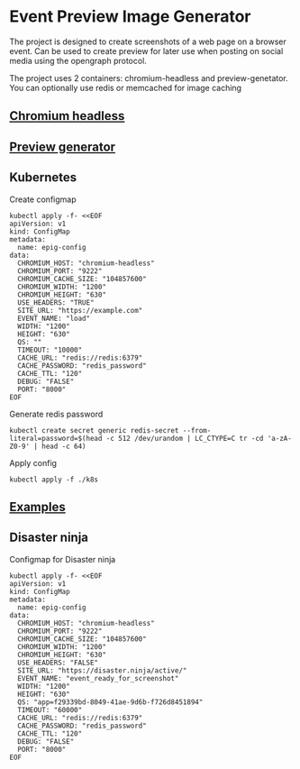 # Event Preview Image Generator

The project is designed to create screenshots of a web page on a browser event. Can be used to create
preview for later use when posting on social media using the opengraph protocol.

The project uses 2 containers: chromium-headless and preview-genetator. You can optionally use redis or
memcached for image caching

## [Chromium headless](chromium-headless/README.md)

## [Preview generator](preview-generator/README.md)

## Kubernetes

Create configmap

```shell
kubectl apply -f- <<EOF
apiVersion: v1
kind: ConfigMap
metadata:
  name: epig-config
data:
  CHROMIUM_HOST: "chromium-headless"
  CHROMIUM_PORT: "9222"
  CHROMIUM_CACHE_SIZE: "104857600"
  CHROMIUM_WIDTH: "1200"
  CHROMIUM_HEIGHT: "630"
  USE_HEADERS: "TRUE"
  SITE_URL: "https://example.com"
  EVENT_NAME: "load"
  WIDTH: "1200"
  HEIGHT: "630"
  QS: ""
  TIMEOUT: "10000"
  CACHE_URL: "redis://redis:6379"
  CACHE_PASSWORD: "redis_password"
  CACHE_TTL: "120"
  DEBUG: "FALSE"
  PORT: "8000"
EOF
```

Generate redis password

```shell
kubectl create secret generic redis-secret --from-literal=password=$(head -c 512 /dev/urandom | LC_CTYPE=C tr -cd 'a-zA-Z0-9' | head -c 64)
```

Apply config

```shell
kubectl apply -f ./k8s
```

## [Examples](examples/README.md)

## Disaster ninja

Configmap for Disaster ninja

```shell
kubectl apply -f- <<EOF
apiVersion: v1
kind: ConfigMap
metadata:
  name: epig-config
data:
  CHROMIUM_HOST: "chromium-headless"
  CHROMIUM_PORT: "9222"
  CHROMIUM_CACHE_SIZE: "104857600"
  CHROMIUM_WIDTH: "1200"
  CHROMIUM_HEIGHT: "630"
  USE_HEADERS: "FALSE"
  SITE_URL: "https://disaster.ninja/active/"
  EVENT_NAME: "event_ready_for_screenshot"
  WIDTH: "1200"
  HEIGHT: "630"
  QS: "app=f29339bd-8049-41ae-9d6b-f726d8451894"
  TIMEOUT: "60000"
  CACHE_URL: "redis://redis:6379"
  CACHE_PASSWORD: "redis_password"
  CACHE_TTL: "120"
  DEBUG: "FALSE"
  PORT: "8000"
EOF
```